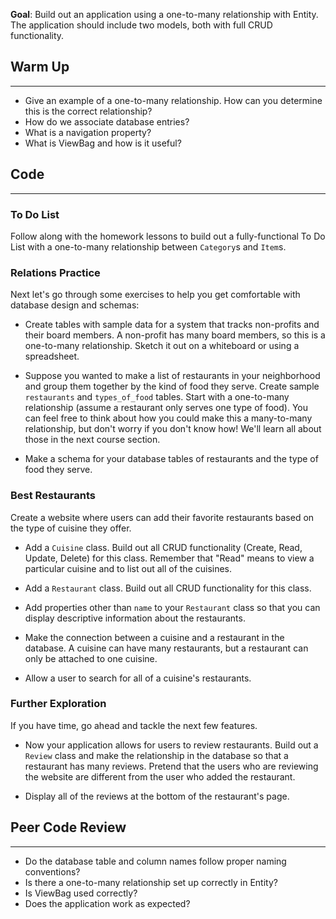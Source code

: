 **Goal**: Build out an application using a one-to-many relationship with Entity. The application should include two models, both with full CRUD functionality.

## Warm Up
---

* Give an example of a one-to-many relationship. How can you determine this is the correct relationship?
* How do we associate database entries?
* What is a navigation property?
* What is ViewBag and how is it useful?

## Code
---

### To Do List

Follow along with the homework lessons to build out a fully-functional To Do List with a one-to-many relationship between `Category`s and `Item`s.

### Relations Practice

Next let's go through some exercises to help you get comfortable with database design and schemas:

* Create tables with sample data for a system that tracks non-profits and their board members. A non-profit has many board members, so this is a one-to-many relationship. Sketch it out on a whiteboard or using a spreadsheet.

* Suppose you wanted to make a list of restaurants in your neighborhood and group them together by the kind of food they serve. Create sample `restaurants` and `types_of_food` tables. Start with a one-to-many relationship (assume a restaurant only serves one type of food). You can feel free to think about how you could make this a many-to-many relationship, but don't worry if you don't know how! We'll learn all about those in the next course section.

* Make a schema for your database tables of restaurants and the type of food they serve.

### Best Restaurants

Create a website where users can add their favorite restaurants based on the type of cuisine they offer.

* Add a `Cuisine` class. Build out all CRUD functionality (Create, Read, Update, Delete) for this class. Remember that "Read" means to view a particular cuisine and to list out all of the cuisines.

* Add a `Restaurant` class. Build out all CRUD functionality for this class.

* Add properties other than `name` to your `Restaurant` class so that you can display descriptive information about the restaurants.

* Make the connection between a cuisine and a restaurant in the database. A cuisine can have many restaurants, but a restaurant can only be attached to one cuisine.

* Allow a user to search for all of a cuisine's restaurants.

### Further Exploration

If you have time, go ahead and tackle the next few features.

* Now your application allows for users to review restaurants. Build out a `Review` class and make the relationship in the database so that a restaurant has many reviews. Pretend that the users who are reviewing the website are different from the user who added the restaurant.

* Display all of the reviews at the bottom of the restaurant's page.

## Peer Code Review
---

* Do the database table and column names follow proper naming conventions?
* Is there a one-to-many relationship set up correctly in Entity?
* Is ViewBag used correctly?
* Does the application work as expected?
